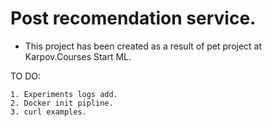 # Post recomendation service.
- This project has been created as a result of pet project at Karpov.Courses Start ML.

TO DO:

    1. Experiments logs add.
    2. Docker init pipline.
    3. curl examples.